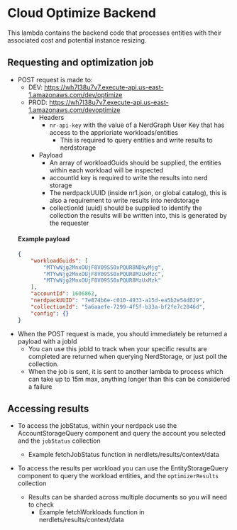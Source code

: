# Cloud Optimize Backend

This lambda contains the backend code that processes entities with their associated cost and potential instance resizing.

## Requesting and optimization job
- POST request is made to:
  - DEV: https://wh7l38u7v7.execute-api.us-east-1.amazonaws.com/dev/optimize
  - PROD: https://wh7l38u7v7.execute-api.us-east-1.amazonaws.com/devoptimize
    - Headers
      - `nr-api-key` with the value of a NerdGraph User Key that has access to the apprioriate workloads/entities
        - This is required to query entities and write results to nerdstorage
    - Payload
      - An array of workloadGuids should be supplied, the entities within each workload will be inspected
      - accountId key is required to write the results into nerd storage
      - The nerdpackUUID (inside nr1.json, or global catalog), this is also a requirement to write results into nerdstorage
      - collectionId (uuid) should be supplied to identify the collection the results will be written into, this is generated by the requester
  #### Example payload
  ```json
  {
      "workloadGuids": [
          "MTYwNjg2MnxOUjF8V09SS0xPQUR8NDkyMjg",
          "MTYwNjg2MnxOUjF8V09SS0xPQUR8MzUxMzc",
          "MTYwNjg2MnxOUjF8V09SS0xPQUR8MzUxMzk"
      ],
      "accountId": 1606862,
      "nerdpackUUID": "7e874b6e-c010-4933-a15d-ea5b2e54d029",
      "collectionId": "5a6aaefe-7299-4f5f-b33a-bf2fe7c2046d",
      "config": {}
  }
  ```
- When the POST request is made, you should immediately be returned a payload with a jobId
  - You can use this jobId to track when your specific results are completed are returned when querying NerdStorage, or just poll the collection.
  - When the job is sent, it is sent to another lambda to process which can take up to 15m max, anything longer than this can be considered a failure

## Accessing results
- To access the jobStatus, within your nerdpack use the AccountStorageQuery component and query the account you selected and the `jobStatus` collection
    - Example fetchJobStatus function in nerdlets/results/context/data 

- To access the results per workload you can use the EntityStorageQuery component to query the workload entities, and the `optimizerResults` collection
  - Results can be sharded across multiple documents so you will need to check
    - Example fetchWorkloads function in nerdlets/results/context/data 

